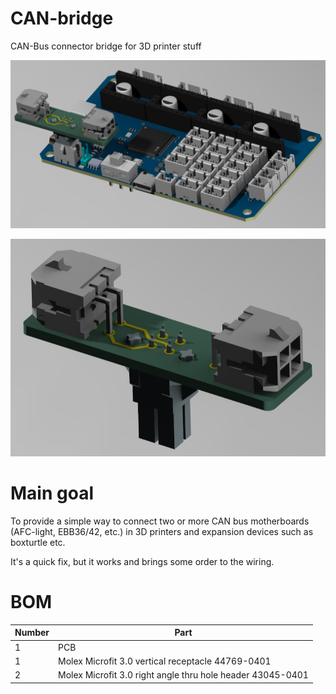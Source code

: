 # CAN-bridge
CAN-Bus connector bridge for 3D printer stuff

![Alt text](images/board_plus_connector.jpg)

![Alt text](images/connector.jpg)

# Main goal
To provide a simple way to connect two or more CAN bus motherboards (AFC-light, EBB36/42, etc.) in 
3D printers and expansion devices such as boxturtle etc.

It's a quick fix, but it works and brings some order to the wiring.


#  BOM

| Number | Part |
| ------ | ---- |
| 1 | PCB |
| 1 | Molex Microfit 3.0 vertical receptacle 44769-0401 |
| 2 | Molex Microfit 3.0 right angle thru hole header 43045-0401  |

